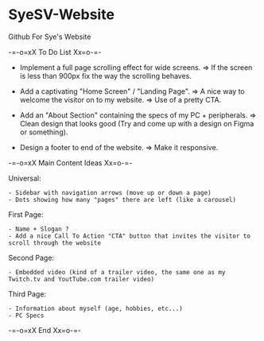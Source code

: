 # SyeSV-Website
Github For Sye's Website



-=-o=xX To Do List Xx=o-=-

- Implement a full page scrolling effect for wide screens.
	=> If the screen is less than 900px fix the way the scrolling behaves.

- Add a captivating "Home Screen" / "Landing Page".
	=> A nice way to welcome the visitor on to my website. 
	=> Use of a pretty CTA.

- Add an "About Section" containing the specs of my PC + peripherals.
	=> Clean design that looks good (Try and come up with a design on Figma or something).

- Design a footer to end of the website.
	=> Make it responsive.



-=-o=xX Main Content Ideas Xx=o-=-

Universal:

	- Sidebar with navigation arrows (move up or down a page)
	- Dots showing how many "pages" there are left (like a carousel)

First Page:

	- Name + Slogan ?
	- Add a nice Call To Action "CTA" button that invites the visitor to scroll through the website

Second Page:

	- Embedded video (kind of a trailer video, the same one as my Twitch.tv and YoutTube.com trailer video)

Third Page:

	- Information about myself (age, hobbies, etc...)
	- PC Specs

-=-o=xX End Xx=o-=-


